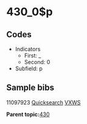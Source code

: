 # 430\_0$p

## Codes

-   Indicators
    -   First: \_
    -   Second: 0
-   Subfield: p

## Sample bibs

11097923 [Quicksearch](https://search.library.yale.edu/catalog/11097923) [VXWS](http://prodorbis.library.yale.edu:7014/vxws/GetHoldingsService?bibId=11097923)

**Parent topic:**[430](../../tags/430/430.md)

